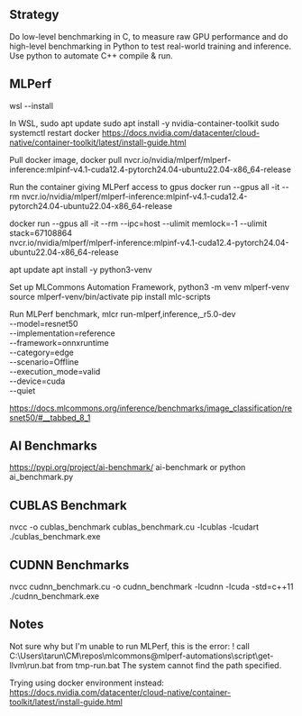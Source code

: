 ## Strategy
Do low-level benchmarking in C, to measure raw GPU performance and do high-level benchmarking in Python to test real-world training and inference. Use python to automate C++ compile & run.

## MLPerf
wsl --install

In WSL,
sudo apt update
sudo apt install -y nvidia-container-toolkit
sudo systemctl restart docker
https://docs.nvidia.com/datacenter/cloud-native/container-toolkit/latest/install-guide.html 

Pull docker image,
docker pull nvcr.io/nvidia/mlperf/mlperf-inference:mlpinf-v4.1-cuda12.4-pytorch24.04-ubuntu22.04-x86_64-release

Run the container giving MLPerf access to gpus
docker run --gpus all -it --rm nvcr.io/nvidia/mlperf/mlperf-inference:mlpinf-v4.1-cuda12.4-pytorch24.04-ubuntu22.04-x86_64-release 

docker run --gpus all -it --rm --ipc=host --ulimit memlock=-1 --ulimit stack=67108864 \
    nvcr.io/nvidia/mlperf/mlperf-inference:mlpinf-v4.1-cuda12.4-pytorch24.04-ubuntu22.04-x86_64-release

apt update
apt install -y python3-venv

Set up MLCommons Automation Framework,
python3 -m venv mlperf-venv
source mlperf-venv/bin/activate
pip install mlc-scripts

Run MLPerf benchmark,
mlcr run-mlperf,inference,_r5.0-dev \
   --model=resnet50 \
   --implementation=reference \
   --framework=onnxruntime \
   --category=edge \
   --scenario=Offline \
   --execution_mode=valid \
   --device=cuda \
   --quiet
   
   https://docs.mlcommons.org/inference/benchmarks/image_classification/resnet50/#__tabbed_8_1

## AI Benchmarks
https://pypi.org/project/ai-benchmark/ 
ai-benchmark 
or
python ai_benchmark.py

## CUBLAS Benchmark
nvcc -o cublas_benchmark cublas_benchmark.cu -lcublas -lcudart
./cublas_benchmark.exe

## CUDNN Benchmarks
nvcc cudnn_benchmark.cu -o cudnn_benchmark -lcudnn -lcuda -std=c++11
./cudnn_benchmark.exe

## Notes
Not sure why but I'm unable to run MLPerf, this is the error: ! call C:\Users\tarun\CM\repos\mlcommons@mlperf-automations\script\get-llvm\run.bat from tmp-run.bat
The system cannot find the path specified.

Trying using docker environment instead:
https://docs.nvidia.com/datacenter/cloud-native/container-toolkit/latest/install-guide.html 
